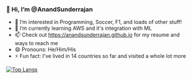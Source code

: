 ### 👋 Hi, I’m @AnandSunderrajan
- 👀 I’m interested in Programming, Soccer, F1, and loads of other stuff!
- 🌱 I’m currently learning AWS and it's integration with ML
- 📫 Check out https://anandsunderrajan.github.io for my resume and ways to reach me
- 😄 Pronouns: He/Him/His
- ⚡ Fun fact: I've lived in 14 countries so far and visited a whole lot more


[![Top Langs](https://github-readme-stats.vercel.app/api/top-langs/?username=AnandSunderrajan&layout=compact&theme=gruvbox&langs_count=8)](https://github.com/anuraghazra/github-readme-stats)

